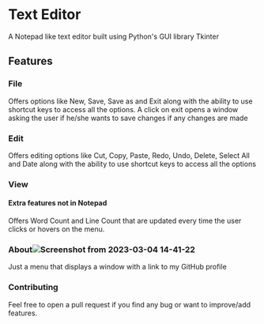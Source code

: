 # Text Editor
A Notepad like text editor built using Python's GUI library Tkinter
## Features
### File
Offers options like New, Save, Save as and Exit along with the ability to use shortcut keys to access all the options.
A click on exit opens a window asking the user if he/she wants to save changes if any changes are made 
### Edit
Offers editing options like Cut, Copy, Paste, Redo, Undo, Delete, Select All and Date along with the ability to use shortcut keys to access all the options 
### View
#### Extra features not in Notepad
Offers Word Count and Line Count that are updated every time the user clicks or hovers on the menu.



### About![Screenshot from 2023-03-04 14-41-22](https://user-images.githubusercontent.com/121540506/222890108-18a8bc09-4bd0-4af9-a31e-b5f47ecbf5e9.png)

Just a menu that displays a window with a link to my GitHub profile

### Contributing
Feel free to open a pull request if you find any bug or want to improve/add features.
